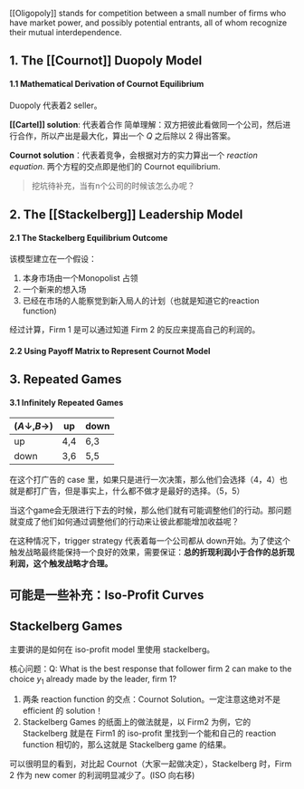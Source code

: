 [[Oligopoly]] stands for competition between a small number of firms who have market power, and possibly potential entrants, all of whom recognize their mutual interdependence.


## 1. The [[Cournot]] Duopoly Model

#### 1.1 Mathematical Derivation of Cournot Equilibrium

Duopoly 代表着2 seller。

**[[Cartel]] solution**: 代表着合作
简单理解：双方把彼此看做同一个公司，然后进行合作，所以产出是最大化，算出一个 $Q$ 之后除以 2 得出答案。

**Cournot solution**：代表着竞争，会根据对方的实力算出一个 *reaction equation*. 两个方程的交点即是他们的 Cournot equilibrium.

>挖坑待补充，当有n个公司的时候该怎么办呢？

## 2. The [[Stackelberg]] Leadership Model

#### 2.1 The Stackelberg Equilibrium Outcome
该模型建立在一个假设：
1. 本身市场由一个Monopolist 占领
2. 一个新来的想入场
3. 已经在市场的人能察觉到新入局人的计划（也就是知道它的reaction function)

经过计算，Firm 1 是可以通过知道 Firm 2 的反应来提高自己的利润的。

#### 2.2 Using Payoff Matrix to Represent Cournot Model

## 3. Repeated Games
#### 3.1 Infinitely Repeated Games

| $(A\downarrow,B\rightarrow)$ | up  | down |
| ---------------------------- | --- | ---- |
| up                           | 4,4 | 6,3  |
| down                         | 3,6 | 5,5  |


在这个打广告的 case 里，如果只是进行一次决策，那么他们会选择（4，4）也就是都打广告，但是事实上，什么都不做才是最好的选择。（5，5）


当这个game会无限进行下去的时候，那么他们就有可能调整他们的行动。那问题就变成了他们如何通过调整他们的行动来让彼此都能增加收益呢？


在这种情况下，trigger strategy 代表着每一个公司都从 down开始。为了使这个触发战略最终能保持一个良好的效果，需要保证：**总的折现利润小于合作的总折现利润，这个触发战略才合理。**


## 可能是一些补充：Iso-Profit Curves

## Stackelberg Games
主要讲的是如何在 iso-profit model 里使用 stackelberg。

核心问题：Q: What is the best response that follower firm 2 can make to the choice $y_1$ already made by the leader, firm 1? 



1. 两条 reaction function 的交点：Cournot Solution。一定注意这绝对不是 efficient 的 solution！
2. Stackelberg Games 的纸面上的做法就是，以 Firm2 为例，它的 Stackelberg 就是在 Firm1 的 iso-profit 里找到一个能和自己的 reaction function 相切的，那么这就是 Stackelberg game 的结果。

可以很明显的看到，对比起 Cournot（大家一起做决定），Stackelberg 时，Firm 2 作为 new comer 的利润明显减少了。(ISO 向右移)
